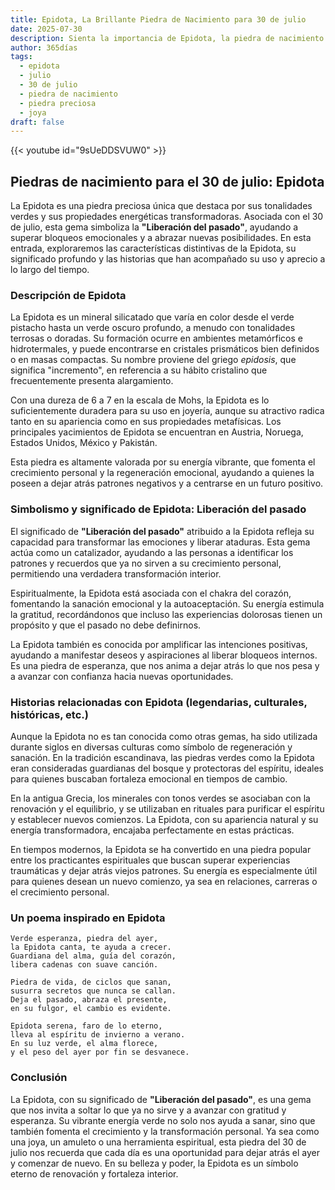 ```yaml
---
title: Epidota, La Brillante Piedra de Nacimiento para 30 de julio
date: 2025-07-30
description: Sienta la importancia de Epidota, la piedra de nacimiento de 30 de julio que simboliza Liberación del pasado. Deje que su belleza y significado iluminen su día.
author: 365días
tags:
  - epidota
  - julio
  - 30 de julio
  - piedra de nacimiento
  - piedra preciosa
  - joya
draft: false
---
```


{{< youtube id="9sUeDDSVUW0" >}}

## Piedras de nacimiento para el 30 de julio: Epidota

La Epidota es una piedra preciosa única que destaca por sus tonalidades verdes y sus propiedades energéticas transformadoras. Asociada con el 30 de julio, esta gema simboliza la **"Liberación del pasado"**, ayudando a superar bloqueos emocionales y a abrazar nuevas posibilidades. En esta entrada, exploraremos las características distintivas de la Epidota, su significado profundo y las historias que han acompañado su uso y aprecio a lo largo del tiempo.

### Descripción de Epidota

La Epidota es un mineral silicatado que varía en color desde el verde pistacho hasta un verde oscuro profundo, a menudo con tonalidades terrosas o doradas. Su formación ocurre en ambientes metamórficos e hidrotermales, y puede encontrarse en cristales prismáticos bien definidos o en masas compactas. Su nombre proviene del griego _epidosis_, que significa "incremento", en referencia a su hábito cristalino que frecuentemente presenta alargamiento.

Con una dureza de 6 a 7 en la escala de Mohs, la Epidota es lo suficientemente duradera para su uso en joyería, aunque su atractivo radica tanto en su apariencia como en sus propiedades metafísicas. Los principales yacimientos de Epidota se encuentran en Austria, Noruega, Estados Unidos, México y Pakistán.

Esta piedra es altamente valorada por su energía vibrante, que fomenta el crecimiento personal y la regeneración emocional, ayudando a quienes la poseen a dejar atrás patrones negativos y a centrarse en un futuro positivo.

### Simbolismo y significado de Epidota: Liberación del pasado

El significado de **"Liberación del pasado"** atribuido a la Epidota refleja su capacidad para transformar las emociones y liberar ataduras. Esta gema actúa como un catalizador, ayudando a las personas a identificar los patrones y recuerdos que ya no sirven a su crecimiento personal, permitiendo una verdadera transformación interior.

Espiritualmente, la Epidota está asociada con el chakra del corazón, fomentando la sanación emocional y la autoaceptación. Su energía estimula la gratitud, recordándonos que incluso las experiencias dolorosas tienen un propósito y que el pasado no debe definirnos.

La Epidota también es conocida por amplificar las intenciones positivas, ayudando a manifestar deseos y aspiraciones al liberar bloqueos internos. Es una piedra de esperanza, que nos anima a dejar atrás lo que nos pesa y a avanzar con confianza hacia nuevas oportunidades.

### Historias relacionadas con Epidota (legendarias, culturales, históricas, etc.)

Aunque la Epidota no es tan conocida como otras gemas, ha sido utilizada durante siglos en diversas culturas como símbolo de regeneración y sanación. En la tradición escandinava, las piedras verdes como la Epidota eran consideradas guardianas del bosque y protectoras del espíritu, ideales para quienes buscaban fortaleza emocional en tiempos de cambio.

En la antigua Grecia, los minerales con tonos verdes se asociaban con la renovación y el equilibrio, y se utilizaban en rituales para purificar el espíritu y establecer nuevos comienzos. La Epidota, con su apariencia natural y su energía transformadora, encajaba perfectamente en estas prácticas.

En tiempos modernos, la Epidota se ha convertido en una piedra popular entre los practicantes espirituales que buscan superar experiencias traumáticas y dejar atrás viejos patrones. Su energía es especialmente útil para quienes desean un nuevo comienzo, ya sea en relaciones, carreras o el crecimiento personal.

### Un poema inspirado en Epidota

```
Verde esperanza, piedra del ayer,  
la Epidota canta, te ayuda a crecer.  
Guardiana del alma, guía del corazón,  
libera cadenas con suave canción.  

Piedra de vida, de ciclos que sanan,  
susurra secretos que nunca se callan.  
Deja el pasado, abraza el presente,  
en su fulgor, el cambio es evidente.  

Epidota serena, faro de lo eterno,  
lleva al espíritu de invierno a verano.  
En su luz verde, el alma florece,  
y el peso del ayer por fin se desvanece.  
```

### Conclusión

La Epidota, con su significado de **"Liberación del pasado"**, es una gema que nos invita a soltar lo que ya no sirve y a avanzar con gratitud y esperanza. Su vibrante energía verde no solo nos ayuda a sanar, sino que también fomenta el crecimiento y la transformación personal. Ya sea como una joya, un amuleto o una herramienta espiritual, esta piedra del 30 de julio nos recuerda que cada día es una oportunidad para dejar atrás el ayer y comenzar de nuevo. En su belleza y poder, la Epidota es un símbolo eterno de renovación y fortaleza interior.